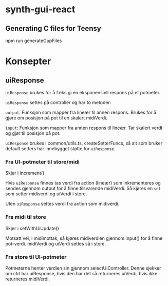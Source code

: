 # synth-gui-react

## Generating C files for Teensy

npm run generateCppFiles

# Konsepter

## uiResponse

`uiResponse` brukes for å f.eks gi en eksponensiell respons på et potmeter.

`uiResponse` settes på controller og har to metoder:

`output`: Funksjon som mapper fra lineær til annen respons. Brukes for å gjøre om posisjon på pot til en skalert midiVerdi.

`input`: Funksjon som mapper fra annen respons til lineær. Tar skalert verdi og gjør til posisjon på pot.

`uiResponse` brukes i common/utils.ts, createSetterFuncs, så alt som bruker default setters har innebygget støtte for `uiResponse`.

### Fra UI-potmeter til store/midi
Skjer i increment()

Hvis `uiResponse` finnes tas verdi fra action (lineær) som inkrementeres og sendes gjennom output for å finne tilsvarende midiVerdi.
Så kjøres en `set` som setter midiverdi og uiVerdi i store.

Uten `uiResponse` settes verdi fra action som midiverdi.

### Fra midi til store
Skjer i setWithUiUpdate()

Motsatt vei, i midimottak, så kjøres midiverdien gjennom input() for å finne pot-verdi.
midiVerdi og uiVerdi settes så i store.

### Fra store til UI-potmeter
Potmeterne henter verdien sin gjennom selectUiController.
Denne sjekker om ctrl har uiResponse, hvis den har det så returneres uiVerdi,
hvis ikke returneres midiVerdi.